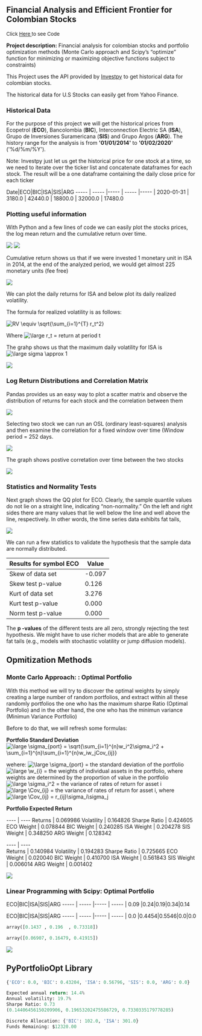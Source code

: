## Financial Analysis and Efficient Frontier for Colombian Stocks

<p style="font-size:13px">Click <a href="https://github.com/andjimbon/Efficient-Frontier-for-Colombian-Stocks/blob/master/Optimal_Portfolio_with_Colombian_Stocks.ipynb">Here </a>to see Code</p>

**Project description:** Financial analysis for colombian stocks and portfolio optimization methods (Monte Carlo approach and Scipy’s “optimize” function for minimizing or maximizing objective functions subject to constraints)

This Project uses the API provided by [Investpy](https://investpy.readthedocs.io/index.html) to get historical data for colombian stocks.

The historical data for U.S Stocks can easily get from Yahoo Finance.


### Historical Data

For the purpose of this project we will get the historical prices from Ecopetrol (**ECO**), Bancolombia (**BIC**), Interconnection Electric SA (**ISA**), Grupo de Inversiones Suramericana (**SIS**) and Grupo Argos (**ARG**). The history range for the analysis is from **'01/01/2014'** to **'01/02/2020'** ('%d/%m/%Y').

Note: Investpy just let us get the historical price for one stock at a time, so we need to iterate over the ticker list and concatenate dataframes for each stock. The result will be a one dataframe containing the daily close price for each ticker

Date|ECO|BIC|ISA|SIS|ARG
----- | ----- |----- | ----- |----- |
2020-01-31 | 3180.0 | 42440.0 | 18800.0 | 32000.0 | 17480.0


### Plotting useful information

With Python and a few lines of code we can easily plot the stocks prices, the log mean return and the cumulative return over time.

<img src="images/stock_price.png?raw=true"/>

<img src="images/stock_ret.png?raw=true"/>

Cumulative return shows us that if we were invested 1 monetary unit in ISA in 2014, at the end of the analyzed period, we would get almost 225 monetary units (fee free)

<img src="images/cummulative_ret.png?raw=true"/>

We can plot the daily returns for ISA and below plot its daily realized volatility.

The formula for realized volatility is as follows:

![RV \equiv \sqrt{\sum_{i=1}^{T} r_t^2}](https://render.githubusercontent.com/render/math?math=RV%20%5Cequiv%20%5Csqrt%7B%5Csum_%7Bi%3D1%7D%5E%7BT%7D%20r_t%5E2%7D)

Where ![\large r_t =](https://render.githubusercontent.com/render/math?math=%5Clarge%20r_t%20%3D) return at period t

The grahp shows us that the maximum daily volatility for ISA is ![\large sigma \approx 1](https://render.githubusercontent.com/render/math?math=%5Csigma%20%5Capprox%201)

<img src="images/ret_vs_vol.png?raw=true"/>


### Log Return Distributions and Correlation Matrix

Pandas provides us an easy way to plot a scatter matrix and observe the distribution of returns for each stock and the correlation between them

<img src="images/matrix.png?raw=true"/>

Selecting two stock we can run an OSL (ordinary least-squares) analysis and then examine the correlation for a fixed window over time (Window period = 252 days.

<img src="images/linear_r.png?raw=true"/>

The graph shows postive corretation over time between the two stocks

<img src="images/corr_ot.png?raw=true"/>
 

### Statistics and Normality Tests

Next graph shows the QQ plot for ECO. Clearly, the sample quantile values do not lie on a straight line, indicating “non-normality.” On the left and right sides there are many values that lie well below the line and well above the line, respectively. In other words, the time series data exhibits fat tails,

<img src="images/qqplot.png?raw=true"/>

We can run a few statistics to validate the hypothesis that the sample data are normally distributed.

Results for symbol ECO | Value
------------ | -------------
Skew of data set | -0.097
Skew test p-value | 0.126
Kurt of data set | 3.276
Kurt test p-value | 0.000
Norm test p-value | 0.000

The **p -values** of the different tests are all zero, strongly rejecting the test hypothesis. We might have to use richer models that are able to generate fat tails (e.g., models with stochastic volatility or jump diffusion models).


## Opmitization Methods


### Monte Carlo Approach: : Optimal Portfolio

With this method we will try to discover the optimal weights by simply creating a large number of random portfolios, and extract within all these randomly portfolios the one who has the maximum sharpe Ratio (Optimal Portfolio) and in the other hand, the one who has the minimun variance (Minimun Variance Portfolio)

Before to do that, we will refresh some formulas: 

**Portfolio Standard Deviation**
![\large \sigma_{port} = \sqrt{\sum_{i=1}^{n}w_i^2\sigma_i^2 + \sum_{i=1}^{n}\sum_{i=1}^{n}w_iw_jCov_{ij}}](https://render.githubusercontent.com/render/math?math=%5Csigma_%7Bport%7D%20%3D%20%5Csqrt%7B%5Csum_%7Bi%3D1%7D%5E%7Bn%7Dw_i%5E2%5Csigma_i%5E2%20%2B%20%5Csum_%7Bi%3D1%7D%5E%7Bn%7D%5Csum_%7Bi%3D1%7D%5E%7Bn%7Dw_iw_jCov_%7Bij%7D%7D)

wehere:
![\large \sigma_{port} =](https://render.githubusercontent.com/render/math?math=%5Csigma_%7Bport%7D%20%3D) the standard deviation of the portfolio
![\large \w_{i} =](https://render.githubusercontent.com/render/math?math=%5Cw_%7Bi%7D%20%3D) the weights of individual assets in the portfolio, where weights are determined by the proportion of value in the portfolio
![\large \sigma_i^2 =](https://render.githubusercontent.com/render/math?math=%5Csigma_i%5E2%20%3D) the variance of rates of return for asset i
![\large \Cov_{ij} =](https://render.githubusercontent.com/render/math?math=%5CCov_%7Bij%7D%20%3D) the variance of rates of return for asset i, where ![\large \Cov_{ij} = r_{ij}\sigma_i\sigma_j](https://render.githubusercontent.com/render/math?math=%5CCov_%7Bij%7D%20%3D%20r_%7Bij%7D%5Csigma_i%5Csigma_j)


**Portfolio Expected Return**

 ---- | ----
Returns     |  0.069986
Volatility   | 0.164826
Sharpe Ratio | 0.424605
ECO Weight   | 0.078844
BIC Weight   | 0.240285
ISA Weight   | 0.204278
SIS Weight   | 0.348250
ARG Weight   | 0.128342 


 ---- | ----      
Returns      | 0.140984
Volatility   | 0.194283
Sharpe Ratio | 0.725665
ECO Weight   | 0.020040
BIC Weight   | 0.410700
ISA Weight   | 0.561843
SIS Weight   | 0.006014
ARG Weight   | 0.001402


<img src="images/EF_monte_carlo.png?raw=true"/>



### Linear Programming with Scipy: Optimal Portfolio



ECO|BIC|ISA|SIS|ARG
----- | ----- |----- | ----- |
0.09 |0.24|0.19|0.34|0.14


ECO|BIC|ISA|SIS|ARG
----- | ----- |----- | ----- |
0.0 |0.4454|0.5546|0.0|0.0



```python
array([0.1437 , 0.196  , 0.73318])
```

```python
array([0.06907, 0.16479, 0.41915])
```

<img src="images/efficient_front.png?raw=true"/>


## PyPortfolioOpt Library


```python
{'ECO': 0.0, 'BIC': 0.43204, 'ISA': 0.56796, 'SIS': 0.0, 'ARG': 0.0} 

Expected annual return: 14.4%
Annual volatility: 19.7%
Sharpe Ratio: 0.73
(0.14406456150209906, 0.19653202475586729, 0.7330335179778285)
```


```python
Discrete Allocation: {'BIC': 102.0, 'ISA': 301.0}
Funds Remaining: $12320.00
```
